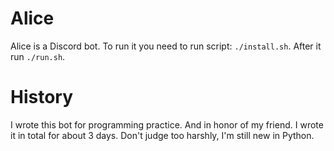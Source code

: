 Alice
=====

Alice is a Discord bot. To run it you need to run script: `./install.sh`. After it run `./run.sh`.

# History

I wrote this bot for programming practice. And in honor of my friend. I wrote it in total for about 3 days. Don't judge too harshly, I'm still new in Python.